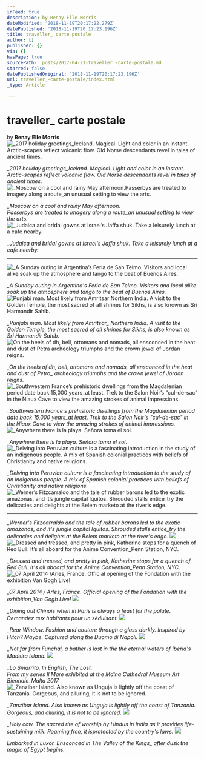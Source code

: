```yaml
---
inFeed: true
description: by Renay Elle Morris
dateModified: '2018-11-19T20:17:22.279Z'
datePublished: '2018-11-19T20:17:23.196Z'
title: traveller_ carte postale
author: []
publisher: {}
via: {}
hasPage: true
sourcePath: _posts/2017-04-21-traveller_-carte-postale.md
starred: false
datePublishedOriginal: '2018-11-19T20:17:23.196Z'
url: traveller_-carte-postale/index.html
_type: Article

---
```

# traveller\_ carte postale

by **Renay Elle Morris**
![_2017 holiday greetings_Iceland. Magical. Light and color in an instant. Arctic-scapes reflect volcanic flow. Old Norse descendants revel in tales of ancient times.](https://the-grid-user-content.s3-us-west-2.amazonaws.com/a82db616-257e-403e-ac6e-096f0962355d.png)

_\_2017 holiday greetings\_Iceland. Magical. Light and color in an instant. Arctic-scapes reflect volcanic flow. Old Norse descendants revel in tales of ancient times._
![_Moscow on a cool and rainy May afternoon.Passerbys are treated to imagery along a route_an unusual setting to view the arts.](https://the-grid-user-content.s3-us-west-2.amazonaws.com/43ddf100-2522-4e04-b310-4a14599db682.gif)

_\_Moscow on a cool and rainy May afternoon._  
_Passerbys are treated to imagery along a route\_an unusual setting to view the arts._
![_Judaica and bridal gowns at Israel’s Jaffa shuk. Take a leisurely lunch at a cafe nearby.](https://the-grid-user-content.s3-us-west-2.amazonaws.com/162c0510-9c1b-4c3c-80e3-e513e47d8e7c.gif)

_\_Judaica and bridal gowns at Israel's Jaffa shuk. Take a leisurely lunch at a cafe nearby._

---

![_A Sunday outing in Argentina’s Feria de San Telmo. Visitors and local alike soak up the atmosphere and tango to the beat of Buenos Aires.](https://the-grid-user-content.s3-us-west-2.amazonaws.com/5a668e57-a635-40b9-9857-0b52211db904.png)

_\_A Sunday outing in Argentina's Feria de San Telmo. Visitors and local alike soak up the atmosphere and tango to the beat of Buenos Aires._
![_Punjabi man. Most likely from Amritsar_ Northern India. A visit to the Golden Temple, the most sacred of all shrines for Sikhs, is also known as Sri Harmandir Sahib.](https://the-grid-user-content.s3-us-west-2.amazonaws.com/924f1708-f5a6-4e97-b3ec-615abf4524e9.png)

_\_Punjabi man. Most likely from Amritsar\_ Northern India. A visit to the Golden Temple, the most sacred of all shrines for Sikhs, is also known as Sri Harmandir Sahib._
![_On the heels of dh, bell, ottomans and nomads, all ensconced in the heat and dust of Petra_ archeology triumphs and the crown jewel of Jordan reigns.](https://the-grid-user-content.s3-us-west-2.amazonaws.com/1d95bb7e-70ec-4024-8070-5856838587d0.gif)

_\_On the heels of dh, bell, ottomans and nomads, all ensconced in the heat and dust of Petra\_ archeology triumphs and the crown jewel of Jordan reigns._
![_Southwestern France’s prehistoric dwellings from the Magdalenian period date back 15,000 years_at least. Trek to the Salon Noir’s “cul-de-sac” in the Niaux Cave to view the amazing strokes of animal impressions.](https://the-grid-user-content.s3-us-west-2.amazonaws.com/04bbc838-34b3-41c9-a49f-23d846f6939d.png)

_\_Southwestern France's prehistoric dwellings from the Magdalenian period date back 15,000 years\_at least. Trek to the Salon Noir's "cul-de-sac" in the Niaux Cave to view the amazing strokes of animal impressions._
![  _Anywhere there is la playa. Señora toma el sol.](https://the-grid-user-content.s3-us-west-2.amazonaws.com/a2d8a574-3f90-47c8-ada2-f5aa437d272b.png)

_\_Anywhere there is la playa. Señora toma el sol._
![_Delving into Peruvian culture is a fascinating introduction in the study of an indigenous people. A mix of Spanish colonial practices with beliefs of Christianity and native religions.
](https://the-grid-user-content.s3-us-west-2.amazonaws.com/0c4aee6b-813c-4f69-9b88-30c60cbb067e.png)

_\_Delving into Peruvian culture is a fascinating introduction to the study of an indigenous people. A mix of Spanish colonial practices with beliefs of Christianity and native religions._
![_Werner’s Fitzcarraldo and the tale of rubber barons led to the exotic amazonas, and it’s jungle capital Iquitos. Shrouded stalls entice_try the delicacies and delights at the Belem marketo at the river’s edge.
](https://the-grid-user-content.s3-us-west-2.amazonaws.com/d853b5e9-431d-44ee-9a30-7d93e9eeb258.png)

---

_\_Werner's Fitzcarraldo and the tale of rubber barons led to the exotic amazonas, and it's jungle capital Iquitos. Shrouded stalls entice\_try the delicacies and delights at the Belem marketo at the river's edge._
![](https://the-grid-user-content.s3-us-west-2.amazonaws.com/9a84f190-5553-4b38-9a06-e36bca45e090.png)
![_Dressed and tressed, and pretty in pink, Katherine stops for a quench of Red Bull. 
It’s all aboard for the Anime Convention_Penn Station, NYC. ](https://the-grid-user-content.s3-us-west-2.amazonaws.com/b79dcd5a-962f-4957-b222-ea4b451a2683.png)

_\_Dressed and tressed, and pretty in pink, Katherine stops for a quench of Red Bull. It's all aboard for the Anime Convention\_Penn Station, NYC._
![_07 April 2014 /Arles, France. Official opening of the Fondation with the exhibition Van Gogh Live!](https://the-grid-user-content.s3-us-west-2.amazonaws.com/56cf9f60-6a7c-4550-a325-18624166445a.png)

_\_07 April 2014 / Arles, France. Official opening of the Fondation with the exhibition\_Van Gogh Live!_
![](https://the-grid-user-content.s3-us-west-2.amazonaws.com/919cfc3f-194d-4f77-83ed-7a0b99f0060e.png)

_\_Dining out Chinois when in Paris is always a feast for the palate. Demandez aux habitants pour un séduisant._
![](https://the-grid-user-content.s3-us-west-2.amazonaws.com/602f940b-3c57-4e58-ac4c-52d26f5e6436.png)

_\_Rear Window. Fashion and couture through a glass darkly. Inspired by Hitch? Maybe. Captured along the Duomo di Napoli._
![](https://the-grid-user-content.s3-us-west-2.amazonaws.com/8deb44b2-b463-461c-8e48-63f772c2d928.gif)

_\_Not far from Funchal, a bather is lost in the the eternal waters of Iberia's Madeira island._
![](https://s3-us-west-2.amazonaws.com/the-grid-img/p/72f13541b63723e68a56881272a8c376f9ec304f.jpg)

_\_Lo Smarrito. In English, The Lost._  
_From my series Il Mare exhibited at the Mdina Cathedral Museum Art Biennale\_Malta 2017_
![_Zanzibar Island. Also known as Unguja is lightly off the coast of Tanzania. Gorgeous, and alluring, it is not to be ignored.  ](https://the-grid-user-content.s3-us-west-2.amazonaws.com/28ff0246-ed19-43f4-b373-6466e3819e86.png)

_\_Zanzibar Island. Also known as Unguja is lightly off the coast of Tanzania. Gorgeous, and alluring, it is not to be ignored._
![](https://the-grid-user-content.s3-us-west-2.amazonaws.com/65184795-5d41-48a1-8079-2b2c98eb6f4a.gif)

_\_Holy cow. The sacred rite of worship by Hindus in India as it provides life-sustaining milk. Roaming free, it isprotected by the country's laws._
![](https://the-grid-user-content.s3-us-west-2.amazonaws.com/a947ca91-a53f-4483-919c-e85fa44e10d3.jpg)

_Embarked in Luxor. Ensconced in The Valley of the Kings\_ after dusk the magic of Egypt begins._